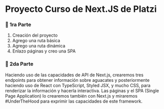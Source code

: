 # Proyecto Curso de Next.JS de Platzi

### 🚀 1ra Parte

1. Creación del proyecto
1. Agrego una ruta básica
1. Agrego una ruta dinámica
1. Enlazo páginas y creo una SPA

### 🤖 2da Parte

Haciendo uso de las capacidades de API de Next.js, crearemos tres endpoints para obtener información sobre aguacates y posteriormente haciendo uso de React con TypeScript, Styled JSX, y mucho CSS, para renderizar la información y hacerla interactiva. 
Las páginas y el SPA (Single Page Application) lo crearemos también con Next.js y miraremos #UnderTheHood para exprimir las capacidades de este framework.